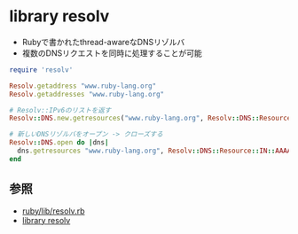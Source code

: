 # library resolv
- Rubyで書かれたthread-awareなDNSリゾルバ
- 複数のDNSリクエストを同時に処理することが可能

```ruby
require 'resolv'

Resolv.getaddress "www.ruby-lang.org"
Resolv.getaddresses "www.ruby-lang.org"

# Resolv::IPv6のリストを返す
Resolv::DNS.new.getresources("www.ruby-lang.org", Resolv::DNS::Resource::IN::AAAA)

# 新しいDNSリゾルバをオープン -> クローズする
Resolv::DNS.open do |dns|
  dns.getresources "www.ruby-lang.org", Resolv::DNS::Resource::IN::AAAA
end
```

## 参照
- [ruby/lib/resolv.rb](https://github.com/ruby/ruby/blob/master/lib/resolv.rb)
- [library resolv](https://docs.ruby-lang.org/ja/3.1/library/resolv.html)
